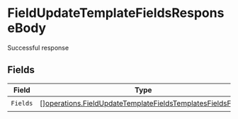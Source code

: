 # FieldUpdateTemplateFieldsResponseBody

Successful response


## Fields

| Field                                                                                                                                    | Type                                                                                                                                     | Required                                                                                                                                 | Description                                                                                                                              |
| ---------------------------------------------------------------------------------------------------------------------------------------- | ---------------------------------------------------------------------------------------------------------------------------------------- | ---------------------------------------------------------------------------------------------------------------------------------------- | ---------------------------------------------------------------------------------------------------------------------------------------- |
| `Fields`                                                                                                                                 | [][operations.FieldUpdateTemplateFieldsTemplatesFieldsFields](../../models/operations/fieldupdatetemplatefieldstemplatesfieldsfields.md) | :heavy_check_mark:                                                                                                                       | N/A                                                                                                                                      |